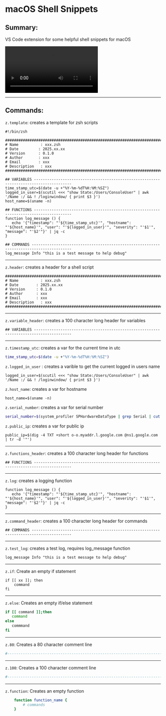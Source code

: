# macOS Shell Snippets

## Summary:

VS Code extension for some helpful shell snippets for macOS



<video src="images/macos-shell-snippets.mov"></video>



---
## Commands:

`z.template`: creates a template for zsh scripts

```shell
#!/bin/zsh

####################################################################################################
# Name      	: xxx.zsh
# Date         : 2025.xx.xx
# Version      : 0.1.0
# Author       : xxx
# Email        : xxx
# Description	: xxx
####################################################################################################

## VARIABLES ---------------------------------------------------------------------------------------
time_stamp_utc=$(date -u +"%Y-%m-%dT%H:%M:%SZ")
logged_in_user=$(scutil <<< "show State:/Users/ConsoleUser" | awk '/Name :/ && ! /loginwindow/ { print $3 }')
host_name=$(uname -n)

## FUNCTIONS ---------------------------------------------------------------------------------------
function log_message () {
   echo '{"timestamp": "'${time_stamp_utc}'", "hostname": "'${host_name}'", "user": "'${logged_in_user}'", "severity": "'$1'", "message": "'$2'"}' | jq -c
}

## COMMANDS ----------------------------------------------------------------------------------------
log_message Info "this is a test message to help debug"
```



---
 `z.header`: creates a header for a shell script

```shell
###########################################################################################
# Name      	: xxx.zsh
# Date        : 2025.xx.xx
# Version     : 0.1.0
# Author      : xxx
# Email       : xxx
# Description	: xxx
###########################################################################################
```



---
`z.variable_header`: creates a 100 character long header for variables

```shell
## VARIABLES ---------------------------------------------------------------------------------------
```



---
 `z.timestamp_utc`: creates a var for the current time in utc

```bash
time_stamp_utc=$(date -u +"%Y-%m-%dT%H:%M:%SZ")
```



 `z.logged_in_user` : creates a varible to get the current logged in users name

```shell
logged_in_user=$(scutil <<< "show State:/Users/ConsoleUser" | awk '/Name :/ && ! /loginwindow/ { print $3 }')
```



 `z.host_name`: creates a var for hostname

```shell
host_name=$(uname -n)
```



 `z.serial_number`: creates a var for serial number

```bash
serial_number=$(system_profiler SPHardwareDataType | grep Serial | cut -d ":" -f2 | xargs)
```



 `z.public_ip`: creates a var for public ip

```shell
public_ip=$(dig -4 TXT +short o-o.myaddr.l.google.com @ns1.google.com | tr -d '"')
```



---
`z.functions_header`: creates a 100 character long header for functions

```shell
## FUNCTIONS ---------------------------------------------------------------------------------------
```



---
 `z.log`: creates a logging function

```shell
function log_message () {
   echo '{"timestamp": "'${time_stamp_utc}'", "hostname": "'${host_name}'", "user": "'${logged_in_user}'", "severity": "'$1'", "message": "'$2'"}' | jq -c
}
```



---
`z.command_header`: creates a 100 character long header for commands

```shell
## COMMANDS ----------------------------------------------------------------------------------------
```



---
`z.test_log`: creates a test log, requires log_message function

```shell
log_message Info "this is a test message to help debug"
```



---
 `z.if`: Create an empty if statement

```shell
if [[ xx ]]; then
	command
fi
```



---
 `z.else`: Creates an empty if/else statement

```bash
if [[ command ]];then
   command
else
   commmand
fi
```



---
`z.80`: Creates a 80 character comment line

```bash
#-------------------------------------------------------------------------------
```



---
 `z.100`: Creates a 100 character comment line

```bash
#---------------------------------------------------------------------------------------------------
```

---
 `z.function`: Creates an empty function

```bash
    function function_name {
        # commands
    }
```





















